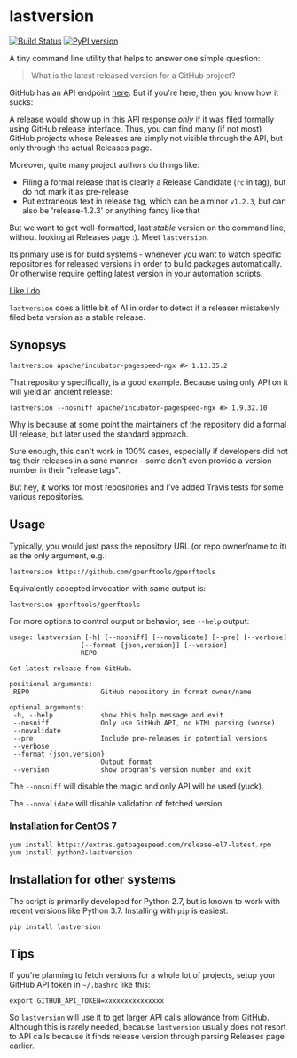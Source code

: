 # lastversion

[![Build Status](https://travis-ci.org/dvershinin/lastversion.svg?branch=master)](https://travis-ci.org/dvershinin/lastversion)
[![PyPI version](https://badge.fury.io/py/lastversion.svg)](https://badge.fury.io/py/lastversion)

A tiny command line utility that helps to answer one simple question:

> What is the latest released version for a GitHub project?

GitHub has an API endpoint [here](https://developer.github.com/v3/repos/releases/#get-the-latest-release). But if you're here, then you know how it sucks:

A release would show up in this API response *only* if it was filed formally using GitHub release interface.
Thus, you can find many (if not most) GitHub projects whose Releases are simply not visible through the API, but only through the actual Releases page.

Moreover, quite many project authors do things like:

* Filing a formal release that is clearly a Release Candidate (`rc` in tag), but do not mark it as pre-release
* Put extraneous text in release tag, which can be a minor `v1.2.3`, but can also be 'release-1.2.3' or anything fancy like that

But we want to get well-formatted, last *stable* version on the command line, without looking at Releases page :). Meet `lastversion`.

Its primary use is for build systems - whenever you want to watch specific repositories for released versions in order to build packages automatically.
Or otherwise require getting latest version in your automation scripts.

[Like I do](https://www.getpagespeed.com/redhat)

`lastversion` does a little bit of AI in order to detect if a releaser mistakenly filed beta version as a stable release.

## Synopsys

    lastversion apache/incubator-pagespeed-ngx #> 1.13.35.2

 That repository specifically, is a good example. Because using only API on it will yield an ancient release:

    lastversion --nosniff apache/incubator-pagespeed-ngx #> 1.9.32.10

 Why is because at some point the maintainers of the repository did a formal UI release, but later used the standard approach.

 Sure enough, this can't work in 100% cases, especially if developers did not tag their releases in a sane manner - some don't even provide a version number in their "release tags".

 But hey, it works for most repositories and I've added Travis tests for some various repositories.

## Usage

 Typically, you would just pass the repository URL (or repo owner/name to it) as the only argument, e.g.:

    lastversion https://github.com/gperftools/gperftools

Equivalently accepted invocation with same output is:

    lastversion gperftools/gperftools    

For more options to control output or behavior, see `--help` output:    

 ```
usage: lastversion [-h] [--nosniff] [--novalidate] [--pre] [--verbose]
                   [--format {json,version}] [--version]
                   REPO

Get latest release from GitHub.

positional arguments:
  REPO                  GitHub repository in format owner/name

optional arguments:
  -h, --help            show this help message and exit
  --nosniff             Only use GitHub API, no HTML parsing (worse)
  --novalidate
  --pre                 Include pre-releases in potential versions
  --verbose
  --format {json,version}
                        Output format
  --version             show program's version number and exit
```

The `--nosniff` will disable the magic and only API will be used (yuck).

The `--novalidate` will disable validation of fetched version.

### Installation for CentOS 7

    yum install https://extras.getpagespeed.com/release-el7-latest.rpm
    yum install python2-lastversion

## Installation for other systems

The script is primarily developed for Python 2.7, but is known to work with recent versions like Python 3.7.
Installing with `pip` is easiest:

    pip install lastversion

## Tips

If you're planning to fetch versions for a whole lot of projects, setup your GitHub API token in `~/.bashrc` like this:

    export GITHUB_API_TOKEN=xxxxxxxxxxxxxxx

So `lastversion` will use it to get larger API calls allowance from GitHub. Although this is rarely needed, because `lastversion` usually does not resort to API calls because it finds release version through parsing Releases page earlier.
